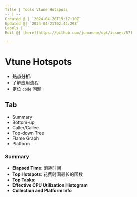 ```yaml
---
Title | Tools Vtune Hotspots
-- | --
Created @ | `2024-04-20T19:17:10Z`
Updated @| `2024-04-21T02:44:29Z`
Labels | ``
Edit @| [here](https://github.com/junxnone/opt/issues/57)

---
```

# Vtune Hotspots

- **热点分析**: 
- 了解应用流程
- 定位 `code` 问题

## Tab

- Summary
- Bottom-up
- Caller/Callee
- Top-down Tree
- Flame Graph 
- Platform

### Summary
- **Elapsed Time**: 消耗时间
- **Top Hotspots**: 花费时间最长的函数
- **Top Tasks**: 
- **Effective CPU Utilization Histogram**
- **Collection and Platform Info**
